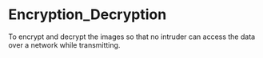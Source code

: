 # Encryption_Decryption
To encrypt and decrypt the images so that no intruder
can access the data over a network while transmitting.
